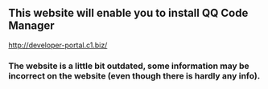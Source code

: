## This website will enable you to install QQ Code Manager

http://developer-portal.c1.biz/

### The website is a little bit outdated, some information may be incorrect on the website (even though there is hardly any info).
